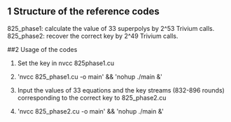 ## 1 Structure of the reference codes

825_phase1:  calculate the value of 33 superpolys by 2^53 Trivium calls.  
825_phase2:  recover the correct key by 2^49 Trivium calls.


##2 Usage of the codes 
1. Set the key in nvcc 825phase1.cu

2. 'nvcc 825_phase1.cu -o main'  &&  'nohup ./main &'

3. Input the values of 33 equations and the key streams (832-896 rounds) corresponding to the correct key to 825_phase2.cu

4. 'nvcc 825_phase2.cu -o main'  &&  'nohup ./main &'
